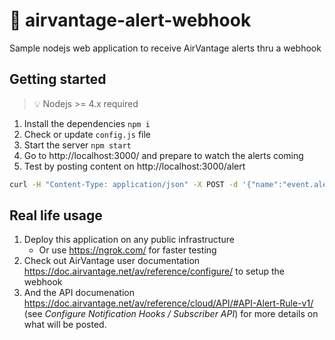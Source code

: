 # :rotating_light: airvantage-alert-webhook
Sample nodejs web application to receive AirVantage alerts thru a webhook

## Getting started
> :bulb: Nodejs >= 4.x required

1. Install the dependencies `npm i`
2. Check or update `config.js` file
3. Start the server `npm start`
4. Go to http://localhost:3000/ and prepare to watch the alerts coming
5. Test by posting content on http://localhost:3000/alert
     
  ```bash
  curl -H "Content-Type: application/json" -X POST -d '{"name":"event.alert.rule.triggered","date":1473091118798,"content":{"alert.uid":"e3cf3fed7d9c41beb33facbffaca6504","rule.uid":"35b00600117d4cb58437eccd0935a305","target.uid":"88e085b6012a408f9e2582b89a3b7161"}}' http://localhost:3000/alert
  ```


## Real life usage

1. Deploy this application on any public infrastructure
    - Or use https://ngrok.com/ for faster testing
2. Check out AirVantage user documentation https://doc.airvantage.net/av/reference/configure/ to setup the webhook
3. And the API documenation https://doc.airvantage.net/av/reference/cloud/API/#API-Alert-Rule-v1/ (see _Configure Notification Hooks / Subscriber API_) for more details on what will be posted.

